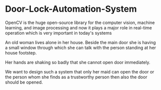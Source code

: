 # Door-Lock-Automation-System
OpenCV is the huge open-source library for the computer vision, machine learning, and image processing and now it plays a major role in real-time operation which is very important in today's systems

An old woman lives alone in her house. Beside the main door she is having a small window through which she can talk with the person standing at her house footstep.

Her hands are shaking so badly that she cannot open door immediately.

We want to design such a system that only her maid can open the door or the person whom she finds as a trustworthy person then also the door should be opened.

